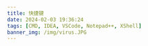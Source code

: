 ```yaml
---
title: 快捷键
date: 2024-02-03 19:36:24
tags: [CMD, IDEA, VSCode, Notepad++, XShell]
banner_img: /img/virus.JPG
---
```

